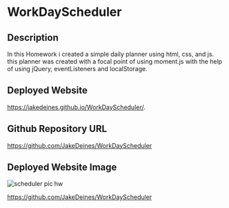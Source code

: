 # WorkDayScheduler


## Description
In this Homework i created a simple daily planner using html, css, and js. this planner was created with a focal point of using moment.js with the help of using jQuery, eventListeners and localStorage.

## Deployed Website
https://jakedeines.github.io/WorkDayScheduler/.


## Github Repository URL
https://github.com/JakeDeines/WorkDayScheduler



## Deployed Website Image

![scheduler pic hw](https://user-images.githubusercontent.com/67669417/96625098-90f71780-12c2-11eb-9c13-0cb21ed2cd0a.PNG)


https://github.com/JakeDeines/WorkDayScheduler
